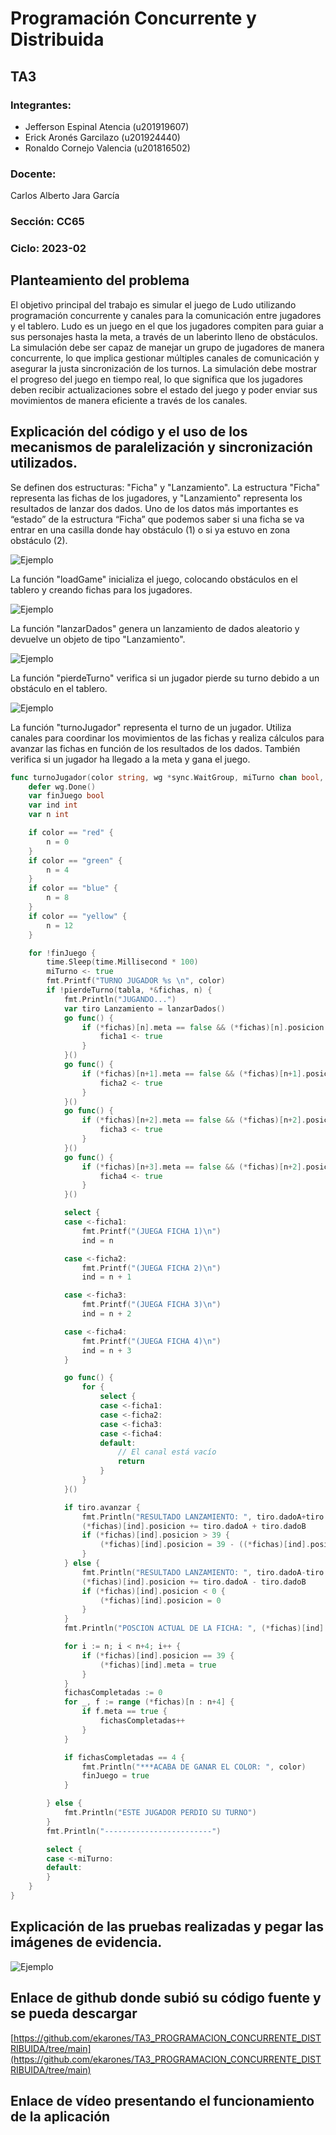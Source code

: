 # Programación Concurrente y Distribuida

## TA3

### Integrantes:
- Jefferson Espinal Atencia (u201919607)
- Erick Aronés Garcilazo (u201924440)
- Ronaldo Cornejo Valencia (u201816502)

### Docente: 
Carlos Alberto Jara García

### Sección: CC65

### Ciclo: 2023-02

## Planteamiento del problema
El objetivo principal del trabajo es simular el juego de Ludo utilizando programación concurrente y canales para la comunicación entre jugadores y el tablero. Ludo es un juego en el que los jugadores compiten para guiar a sus personajes hasta la meta, a través de un laberinto lleno de obstáculos. 
La simulación debe ser capaz de manejar un grupo de jugadores de manera concurrente, lo que implica gestionar múltiples canales de comunicación y asegurar la justa sincronización de los turnos.
La simulación debe mostrar el progreso del juego en tiempo real, lo que significa que los jugadores deben recibir actualizaciones sobre el estado del juego y poder enviar sus movimientos de manera eficiente a través de los canales.

## Explicación del código y el uso de los mecanismos de paralelización y sincronización utilizados. 
Se definen dos estructuras: "Ficha" y "Lanzamiento". La estructura "Ficha" representa las fichas de los jugadores, y "Lanzamiento" representa los resultados de lanzar dos dados. Uno de los datos más importantes es “estado” de la estructura “Ficha” que podemos saber si una ficha se va entrar en una casilla donde hay obstáculo (1) o si ya estuvo en zona obstáculo (2).

![Ejemplo](images/Imagen1.png)

La función "loadGame" inicializa el juego, colocando obstáculos en el tablero y creando fichas para los jugadores.

![Ejemplo](images/Imagen2.png)

La función "lanzarDados" genera un lanzamiento de dados aleatorio y devuelve un objeto de tipo "Lanzamiento".

![Ejemplo](images/Imagen3.png)

La función "pierdeTurno" verifica si un jugador pierde su turno debido a un obstáculo en el tablero.

![Ejemplo](images/Imagen4.png)

La función "turnoJugador" representa el turno de un jugador. Utiliza canales para coordinar los movimientos de las fichas y realiza cálculos para avanzar las fichas en función de los resultados de los dados. También verifica si un jugador ha llegado a la meta y gana el juego.	

```go
func turnoJugador(color string, wg *sync.WaitGroup, miTurno chan bool, ficha1 chan bool, ficha2 chan bool, ficha3 chan bool, ficha4 chan bool, fichas *[]Ficha, tabla [40]int) {
	defer wg.Done()
	var finJuego bool
	var ind int
	var n int

	if color == "red" {
		n = 0
	}
	if color == "green" {
		n = 4
	}
	if color == "blue" {
		n = 8
	}
	if color == "yellow" {
		n = 12
	}

	for !finJuego {
		time.Sleep(time.Millisecond * 100)
		miTurno <- true
		fmt.Printf("TURNO JUGADOR %s \n", color)
		if !pierdeTurno(tabla, *&fichas, n) {
			fmt.Println("JUGANDO...")
			var tiro Lanzamiento = lanzarDados()
			go func() {
				if (*fichas)[n].meta == false && (*fichas)[n].posicion != 39 {
					ficha1 <- true
				}
			}()
			go func() {
				if (*fichas)[n+1].meta == false && (*fichas)[n+1].posicion != 39 {
					ficha2 <- true
				}
			}()
			go func() {
				if (*fichas)[n+2].meta == false && (*fichas)[n+2].posicion != 39 {
					ficha3 <- true
				}
			}()
			go func() {
				if (*fichas)[n+3].meta == false && (*fichas)[n+2].posicion != 39 {
					ficha4 <- true
				}
			}()

			select {
			case <-ficha1:
				fmt.Printf("(JUEGA FICHA 1)\n")
				ind = n

			case <-ficha2:
				fmt.Printf("(JUEGA FICHA 2)\n")
				ind = n + 1

			case <-ficha3:
				fmt.Printf("(JUEGA FICHA 3)\n")
				ind = n + 2

			case <-ficha4:
				fmt.Printf("(JUEGA FICHA 4)\n")
				ind = n + 3
			}

			go func() {
				for {
					select {
					case <-ficha1:
					case <-ficha2:
					case <-ficha3:
					case <-ficha4:
					default:
						// El canal está vacío
						return
					}
				}
			}()

			if tiro.avanzar {
				fmt.Println("RESULTADO LANZAMIENTO: ", tiro.dadoA+tiro.dadoB)
				(*fichas)[ind].posicion += tiro.dadoA + tiro.dadoB
				if (*fichas)[ind].posicion > 39 {
					(*fichas)[ind].posicion = 39 - ((*fichas)[ind].posicion - 39)
				}
			} else {
				fmt.Println("RESULTADO LANZAMIENTO: ", tiro.dadoA-tiro.dadoB)
				(*fichas)[ind].posicion += tiro.dadoA - tiro.dadoB
				if (*fichas)[ind].posicion < 0 {
					(*fichas)[ind].posicion = 0
				}
			}
			fmt.Println("POSCION ACTUAL DE LA FICHA: ", (*fichas)[ind].posicion)

			for i := n; i < n+4; i++ {
				if (*fichas)[ind].posicion == 39 {
					(*fichas)[ind].meta = true
				}
			}
			fichasCompletadas := 0
			for _, f := range (*fichas)[n : n+4] {
				if f.meta == true {
					fichasCompletadas++
				}
			}

			if fichasCompletadas == 4 {
				fmt.Println("***ACABA DE GANAR EL COLOR: ", color)
				finJuego = true
			}

		} else {
			fmt.Println("ESTE JUGADOR PERDIO SU TURNO")
		}
		fmt.Println("------------------------")

		select {
		case <-miTurno:
		default:
		}
	}
}
```

## Explicación de las pruebas realizadas y pegar las imágenes de evidencia. 
![Ejemplo](images/diagrama-estado.png)

## Enlace de github donde subió su código fuente y se pueda descargar 
[https://github.com/ekarones/TA3_PROGRAMACION_CONCURRENTE_DISTRIBUIDA/tree/main](https://github.com/ekarones/TA3_PROGRAMACION_CONCURRENTE_DISTRIBUIDA/tree/main)

## Enlace de vídeo presentando el funcionamiento de la aplicación 

